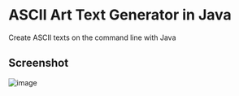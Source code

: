 # ASCII Art Text Generator in Java
Create ASCII texts on the command line with Java

## Screenshot
![image](https://github.com/Michillas/TextGeneratorASCII/assets/140931203/843f805b-1c97-4192-a110-cb0e241596e1)
